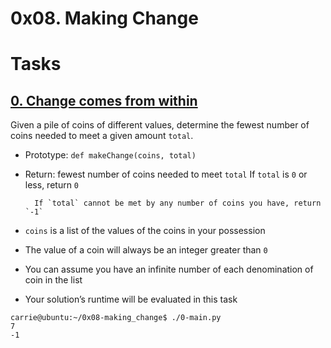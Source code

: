 # 0x08. Making Change

# Tasks

## [0. Change comes from within](./0-making_change.py)

Given a pile of coins of different values, determine the fewest number of coins needed to meet a given amount `total`.

* Prototype: `def makeChange(coins, total)`
* Return: fewest number of coins needed to meet `total`
        If `total` is `0` or less, return `0`
       
        If `total` cannot be met by any number of coins you have, return `-1`
        
* `coins` is a list of the values of the coins in your possession
* The value of a coin will always be an integer greater than `0`
* You can assume you have an infinite number of each denomination of coin in the list
* Your solution’s runtime will be evaluated in this task
```
carrie@ubuntu:~/0x08-making_change$ ./0-main.py
7
-1
```
